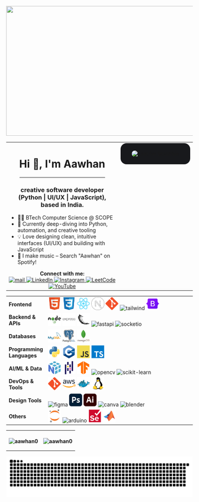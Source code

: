 <p align="center">
  <img src="https://media1.tenor.com/m/qjdRRog5BF0AAAAd/cyberpunk-edgerunner-david-martinez.gif" width="1000" height="350"/>
</p>

<table>
  <tr>
    <!-- Left side: About section -->
    <td width="60%" valign="top">
      <div align="center">
        <h1>Hi 👋, I'm Aawhan</h1>
        <hr width="80%">
        <h3>creative software developer (Python | UI/UX | JavaScript), based in India.</h3>
      </div>
      <ul>
        <li>👨‍💻 BTech Computer Science @ SCOPE</li>
        <li>🌱 Currently deep-diving into Python, automation, and creative tooling</li>
        <li>💡 Love designing clean, intuitive interfaces (UI/UX) and building with JavaScript</li>
        <li>🎸 I make music – Search "Aawhan" on Spotify!</li>
      </ul>
      <div align="center">
        <b>Connect with me:</b><br>
        <a href="mailto:vyasaawhan@gmail.com">
          <img src="https://upload.wikimedia.org/wikipedia/commons/thumb/7/7e/Gmail_icon_%282020%29.svg/512px-Gmail_icon_%282020%29.svg.png" alt="mail" width="32"/>
        </a>
        <a href="https://linkedin.com/in/aawhanvyas">
          <img src="https://raw.githubusercontent.com/rahuldkjain/github-profile-readme-generator/master/src/images/icons/Social/linked-in-alt.svg" alt="LinkedIn" width="32"/>
        </a>
        <a href="https://instagram.com/aaawhan">
          <img src="https://raw.githubusercontent.com/rahuldkjain/github-profile-readme-generator/master/src/images/icons/Social/instagram.svg" alt="Instagram" width="32"/>
        </a>
        <a href="https://leetcode.com/aawhan0">
          <img src="https://raw.githubusercontent.com/rahuldkjain/github-profile-readme-generator/master/src/images/icons/Social/leet-code.svg" alt="LeetCode" width="32"/>
        </a>
        <a href="https://www.youtube.com/c/aaawhann">
          <img src="https://raw.githubusercontent.com/rahuldkjain/github-profile-readme-generator/master/src/images/icons/Social/youtube.svg" alt="YouTube" width="32"/>
        </a>
      </div>
    </td>
    <!-- Right side: Last.fm Scrobbles or Now Playing -->
    <td width="40%" valign="top" align="center">
      <div style="border-radius:16px;background:#18191c;padding:20px;max-width:360px;">
<!--         <span style="color:#ff2222;font-weight:bold;">Last played</span><br> -->
        <img src="https://arpy8-pastfm-backend.hf.space/live?user=aaawhan" alt="Last.fm Scrobble" style="border-radius:10px;max-width:320px;"/>
      </div>
    </td>
  </tr>
</table>

<p align="center">
<p align="center">
<table width="100%" style="table-layout: fixed;">
  <tr>
    <td width="20%"><b>Frontend</b></td>
    <td width="80%">
      <img src="https://raw.githubusercontent.com/devicons/devicon/master/icons/html5/html5-original.svg" alt="html5" width="35" height="35"/>
      <img src="https://raw.githubusercontent.com/devicons/devicon/master/icons/css3/css3-original.svg" alt="css3" width="35" height="35"/>
      <img src="https://raw.githubusercontent.com/devicons/devicon/master/icons/react/react-original.svg" alt="react" width="35" height="35"/>
      <img src="https://raw.githubusercontent.com/devicons/devicon/master/icons/nextjs/nextjs-line.svg" alt="nextjs" width="35" height="35"/>
      <img src="https://raw.githubusercontent.com/devicons/devicon/master/icons/git/git-original.svg" alt="git" width="35" height="35"/>
      <img src="https://www.vectorlogo.zone/logos/tailwindcss/tailwindcss-icon.svg" alt="tailwind" width="35" height="35"/>
      <img src="https://raw.githubusercontent.com/devicons/devicon/master/icons/bootstrap/bootstrap-original.svg" alt="bootstrap" width="35" height="35"/>
    </td>
  </tr>
  <tr>
    <td><b>Backend & APIs</b></td>
    <td>
      <img src="https://raw.githubusercontent.com/devicons/devicon/master/icons/nodejs/nodejs-original-wordmark.svg" alt="nodejs" width="35" height="35"/>
      <img src="https://raw.githubusercontent.com/devicons/devicon/master/icons/express/express-original-wordmark.svg" alt="express" width="35" height="35"/>
      <img src="https://raw.githubusercontent.com/devicons/devicon/master/icons/flask/flask-original.svg" alt="flask" width="35" height="35"/>
      <img src="https://cdn.worldvectorlogo.com/logos/fastapi.svg" alt="fastapi" width="35" height="35"/>
      <img src="https://cdn.worldvectorlogo.com/logos/socket-io.svg" alt="socketio" width="35" height="35"/>
    </td>
  </tr>
  <tr>
    <td><b>Databases</b></td>
    <td>
      <img src="https://raw.githubusercontent.com/devicons/devicon/master/icons/mysql/mysql-original-wordmark.svg" alt="mysql" width="35" height="35"/>
      <img src="https://raw.githubusercontent.com/devicons/devicon/master/icons/postgresql/postgresql-original-wordmark.svg" alt="postgresql" width="35" height="35"/>
      <img src="https://raw.githubusercontent.com/devicons/devicon/master/icons/mongodb/mongodb-original-wordmark.svg" alt="mongodb" width="35" height="35"/>
    </td>
  </tr>
  <tr>
    <td><b>Programming Languages</b></td>
    <td>
      <img src="https://raw.githubusercontent.com/devicons/devicon/master/icons/python/python-original.svg" alt="python" width="35" height="35"/>
      <img src="https://raw.githubusercontent.com/devicons/devicon/master/icons/cplusplus/cplusplus-original.svg" alt="c++" width="35" height="35"/>
      <img src="https://raw.githubusercontent.com/devicons/devicon/master/icons/javascript/javascript-original.svg" alt="javascript" width="35" height="35"/>
      <img src="https://raw.githubusercontent.com/devicons/devicon/master/icons/typescript/typescript-original.svg" alt="typescript" width="35" height="35"/>
    </td>
  </tr>
  <tr>
    <td><b>AI/ML & Data</b></td>
    <td>
      <img src="https://raw.githubusercontent.com/devicons/devicon/master/icons/numpy/numpy-original.svg" alt="numpy" width="35" height="35"/>
      <img src="https://raw.githubusercontent.com/devicons/devicon/master/icons/pandas/pandas-original.svg" alt="pandas" width="35" height="35"/>
      <img src="https://raw.githubusercontent.com/devicons/devicon/master/icons/tensorflow/tensorflow-original.svg" alt="tensorflow" width="35" height="35"/>
      <img src="https://www.vectorlogo.zone/logos/opencv/opencv-icon.svg" alt="opencv" width="35" height="35"/>
      <img src="https://upload.wikimedia.org/wikipedia/commons/0/05/Scikit_learn_logo_small.svg" alt="scikit-learn" width="35" height="35"/>
    </td>
  </tr>
  <tr>
    <td><b>DevOps & Tools</b></td>
    <td>
      <img src="https://raw.githubusercontent.com/devicons/devicon/master/icons/git/git-original.svg" alt="git" width="35" height="35"/>
      <img src="https://raw.githubusercontent.com/devicons/devicon/master/icons/amazonwebservices/amazonwebservices-original.svg" alt="aws" width="35" height="35"/>
      <img src="https://raw.githubusercontent.com/devicons/devicon/master/icons/docker/docker-original.svg" alt="docker" width="35" height="35"/>
      <img src="https://raw.githubusercontent.com/devicons/devicon/master/icons/linux/linux-original.svg" alt="linux" width="35" height="35"/>
    </td>
  </tr>
  <tr>
    <td><b>Design Tools</b></td>
    <td>
      <img src="https://www.vectorlogo.zone/logos/figma/figma-icon.svg" alt="figma" width="35" height="35"/>
      <img src="https://raw.githubusercontent.com/devicons/devicon/master/icons/photoshop/photoshop-plain.svg" alt="photoshop" width="35" height="35"/>
      <img src="https://raw.githubusercontent.com/devicons/devicon/master/icons/illustrator/illustrator-plain.svg" alt="illustrator" width="35" height="35"/>
      <img src="https://cdn.worldvectorlogo.com/logos/canva-1.svg" alt="canva" width="35" height="35"/>
      <img src="https://cdn.jsdelivr.net/gh/devicons/devicon/icons/blender/blender-original.svg" alt="blender" width="35" height="35"/>
    </td>
  </tr>
  <tr>
    <td><b>Others</b></td>
    <td>
      <img src="https://raw.githubusercontent.com/devicons/devicon/master/icons/jupyter/jupyter-original.svg" alt="jupyter" width="35" height="35"/>
      <img src="https://cdn.worldvectorlogo.com/logos/arduino-1.svg" alt="arduino" width="35" height="35"/>
      <img src="https://raw.githubusercontent.com/devicons/devicon/master/icons/selenium/selenium-original.svg" alt="selenium" width="35" height="35"/>
      <img src="https://raw.githubusercontent.com/devicons/devicon/master/icons/matlab/matlab-original.svg" alt="matlab" width="35" height="35"/>
    </td>
  </tr>
</table>
</p>

<table>
    <tr>
        <th>
            <p><img align="center" src="https://readmestats.999857.xyz/api?username=aawhan0&show_icons=true&locale=en&theme=dark" alt="aawhan0"/></p>
        </th>
        <th>
            <p><img align="center" src="https://streak-stats.demolab.com/?user=aawhan0&theme=gotham" alt="aawhan0" /></p>
        </th>
    </tr>
</table>


<p align="center">
  <picture>
    <source media="(prefers-color-scheme: dark)" srcset="https://raw.githubusercontent.com/aawhan0/aawhan0/output/github-snake-dark.svg" />
    <source media="(prefers-color-scheme: light)" srcset="https://raw.githubusercontent.com/aawhan0/aawhan0/output/github-snake.svg" />
    <img alt="GitHub Snake" src="https://raw.githubusercontent.com/aawhan0/aawhan0/output/github-snake.svg" />
  </picture>
</p>
